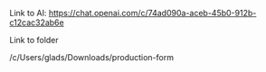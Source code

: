 Link to AI:
https://chat.openai.com/c/74ad090a-aceb-45b0-912b-c12cac32ab6e

Link to folder

/c/Users/glads/Downloads/production-form

